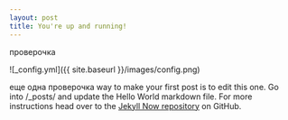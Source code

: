 ```yaml
---
layout: post
title: You're up and running!
---
```


проверочка

![_config.yml]({{ site.baseurl }}/images/config.png)

еще одна проверочка way to make your first post is to edit this one. Go into /_posts/ and update the Hello World markdown file. For more instructions head over to the [Jekyll Now repository](https://github.com/barryclark/jekyll-now) on GitHub.
